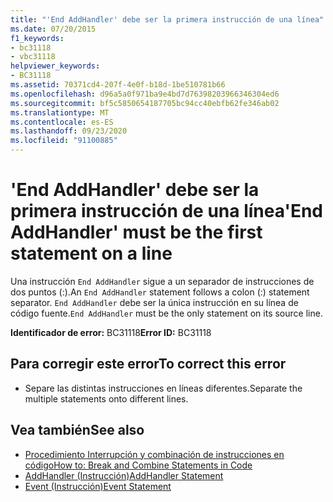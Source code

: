 ```yaml
---
title: "'End AddHandler' debe ser la primera instrucción de una línea"
ms.date: 07/20/2015
f1_keywords:
- bc31118
- vbc31118
helpviewer_keywords:
- BC31118
ms.assetid: 70371cd4-207f-4e0f-b18d-1be510781b66
ms.openlocfilehash: d96a5a0f971ba9e4bd7d76398203966346304ed6
ms.sourcegitcommit: bf5c5850654187705bc94cc40ebfb62fe346ab02
ms.translationtype: MT
ms.contentlocale: es-ES
ms.lasthandoff: 09/23/2020
ms.locfileid: "91100885"
---
```

# <a name="end-addhandler-must-be-the-first-statement-on-a-line"></a><span data-ttu-id="3ffa6-102">'End AddHandler' debe ser la primera instrucción de una línea</span><span class="sxs-lookup"><span data-stu-id="3ffa6-102">'End AddHandler' must be the first statement on a line</span></span>

<span data-ttu-id="3ffa6-103">Una instrucción `End AddHandler` sigue a un separador de instrucciones de dos puntos (:).</span><span class="sxs-lookup"><span data-stu-id="3ffa6-103">An `End AddHandler` statement follows a colon (:) statement separator.</span></span> <span data-ttu-id="3ffa6-104">`End AddHandler` debe ser la única instrucción en su línea de código fuente.</span><span class="sxs-lookup"><span data-stu-id="3ffa6-104">`End AddHandler` must be the only statement on its source line.</span></span>  
  
 <span data-ttu-id="3ffa6-105">**Identificador de error:** BC31118</span><span class="sxs-lookup"><span data-stu-id="3ffa6-105">**Error ID:** BC31118</span></span>  
  
## <a name="to-correct-this-error"></a><span data-ttu-id="3ffa6-106">Para corregir este error</span><span class="sxs-lookup"><span data-stu-id="3ffa6-106">To correct this error</span></span>  
  
- <span data-ttu-id="3ffa6-107">Separe las distintas instrucciones en líneas diferentes.</span><span class="sxs-lookup"><span data-stu-id="3ffa6-107">Separate the multiple statements onto different lines.</span></span>  
  
## <a name="see-also"></a><span data-ttu-id="3ffa6-108">Vea también</span><span class="sxs-lookup"><span data-stu-id="3ffa6-108">See also</span></span>

- [<span data-ttu-id="3ffa6-109">Procedimiento Interrupción y combinación de instrucciones en código</span><span class="sxs-lookup"><span data-stu-id="3ffa6-109">How to: Break and Combine Statements in Code</span></span>](../programming-guide/program-structure/how-to-break-and-combine-statements-in-code.md)
- [<span data-ttu-id="3ffa6-110">AddHandler (Instrucción)</span><span class="sxs-lookup"><span data-stu-id="3ffa6-110">AddHandler Statement</span></span>](../language-reference/statements/addhandler-statement.md)
- [<span data-ttu-id="3ffa6-111">Event (Instrucción)</span><span class="sxs-lookup"><span data-stu-id="3ffa6-111">Event Statement</span></span>](../language-reference/statements/event-statement.md)
